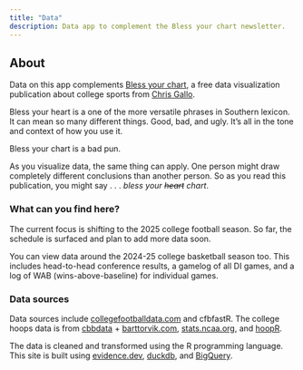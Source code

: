 ```yaml
---
title: "Data"
description: Data app to complement the Bless your chart newsletter. 
---
```


## About

Data on this app complements [Bless your chart](https://blessyourchart.substack.com/), a free data visualization publication about college sports from [Chris Gallo](https://hellogallo.com/).

Bless your heart is a one of the more versatile phrases in Southern lexicon. It can mean so many different things. Good, bad, and ugly. It’s all in the tone and context of how you use it.

Bless your chart is a bad pun.

As you visualize data, the same thing can apply. One person might draw completely different conclusions than another person. So as you read this publication, you might say . . . _bless your ~~heart~~ chart_.

### What can you find here?

The current focus is shifting to the 2025 college football season. So far, the schedule is surfaced and plan to add more data soon.  

You can view data around the 2024-25 college basketball season too. This includes head-to-head conference results, a gamelog of all DI games, and a log of WAB (wins-above-baseline) for individual games. 

### Data sources

Data sources include [collegefootballdata.com](https://collegefootballdata.com/) and cfbfastR. The college hoops data is from [cbbdata](https://github.com/andreweatherman/cbbdata/tree/main) + [barttorvik.com](https://barttorvik.com/#), [stats.ncaa.org](https://stats.ncaa.org/selection_rankings/season_divisions/18403/nitty_gritties), and [hoopR](https://hoopr.sportsdataverse.org/).

The data is cleaned and transformed using the R programming language. This site is built using [evidence.dev](https://evidence.dev/), [duckdb](https://duckdb.org/), and [BigQuery](https://cloud.google.com/bigquery?hl=en). 
